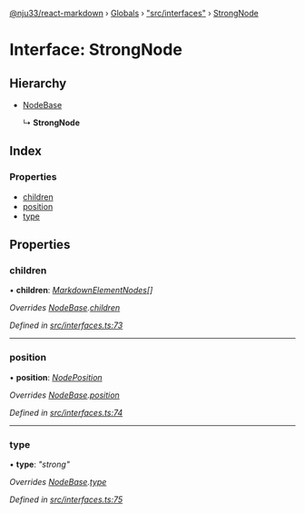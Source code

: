 [@nju33/react-markdown](../README.md) › [Globals](../globals.md) › ["src/interfaces"](../modules/_src_interfaces_.md) › [StrongNode](_src_interfaces_.strongnode.md)

# Interface: StrongNode

## Hierarchy

* [NodeBase](_src_interfaces_.nodebase.md)

  ↳ **StrongNode**

## Index

### Properties

* [children](_src_interfaces_.strongnode.md#children)
* [position](_src_interfaces_.strongnode.md#position)
* [type](_src_interfaces_.strongnode.md#type)

## Properties

###  children

• **children**: *[MarkdownElementNodes](../modules/_src_interfaces_.md#markdownelementnodes)[]*

*Overrides [NodeBase](_src_interfaces_.nodebase.md).[children](_src_interfaces_.nodebase.md#optional-children)*

*Defined in [src/interfaces.ts:73](https://github.com/nju33/react-markdown/blob/52ced5e/src/interfaces.ts#L73)*

___

###  position

• **position**: *[NodePosition](_src_interfaces_.nodeposition.md)*

*Overrides [NodeBase](_src_interfaces_.nodebase.md).[position](_src_interfaces_.nodebase.md#position)*

*Defined in [src/interfaces.ts:74](https://github.com/nju33/react-markdown/blob/52ced5e/src/interfaces.ts#L74)*

___

###  type

• **type**: *"strong"*

*Overrides [NodeBase](_src_interfaces_.nodebase.md).[type](_src_interfaces_.nodebase.md#type)*

*Defined in [src/interfaces.ts:75](https://github.com/nju33/react-markdown/blob/52ced5e/src/interfaces.ts#L75)*
